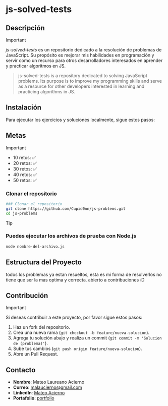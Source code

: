 # js-solved-tests

## Descripción

>[!IMPORTANT]
_js-solved-tests_ es un repositorio dedicado a la resolución de problemas de JavaScript. Su propósito es mejorar mis habilidades en programación y servir como un recurso para otros desarrolladores interesados en aprender y practicar algoritmos en JS.
>js-solved-tests is a repository dedicated to solving JavaScript problems. Its purpose is to improve my programming skills and serve as a resource for other developers interested in learning and practicing algorithms in JS.

## Instalación

Para ejecutar los ejercicios y soluciones localmente, sigue estos pasos:

## Metas 
>[!IMPORTANT]
- 10 retos: ✅
- 20 retos: ✅
- 30 retos: ✅
- 40 retos: ✅
- 50 retos: ✅

### Clonar el repositorio

```bash
### Clonar el repositorio
git clone https://github.com/Cupid0nn/js-problems.git
cd js-problems

```

>[!TIP]
### Puedes ejecutar los archivos de prueba con Node.js

```bash
node nombre-del-archivo.js
```

## Estructura del Proyecto

todos los problemas ya estan resueltos, esta es mi forma de resolverlos no tiene que ser la mas optima y correcta. abierto a contribuciones :D

## Contribución

>[!IMPORTANT]
Si deseas contribuir a este proyecto, por favor sigue estos pasos:

1. Haz un fork del repositorio.
2. Crea una nueva rama (`git checkout -b feature/nueva-solucion`).
3. Agrega tu solución abajo  y realiza un commit (`git commit -m 'Solucion de (problema)'`).
4. Sube tus cambios (`git push origin feature/nueva-solucion`).
5. Abre un Pull Request.

## Contacto

- **Nombre**: Mateo Laureano Acierno
- **Correo**: malaucierno@gmail.com
- **LinkedIn**: [Mateo Acierno](https://www.linkedin.com/in/mateo-acierno/)
- **Portafolio**: [portfolio](https://portfolio-rust-eight-62.vercel.app)
